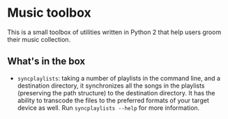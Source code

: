 Music toolbox
=============

This is a small toolbox of utilities written in Python 2 that help users groom their music collection.

What's in the box
-----------------

- `syncplaylists`: taking a number of playlists in the command line, and a destination directory, it synchronizes all the songs in the playlists (preserving the path structure) to the destination directory.  It has the ability to transcode the files to the preferred formats of your target device as well.  Run `syncplaylists --help` for more information.
